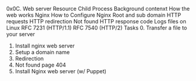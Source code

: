 0x0C. Web server
Resource
Child Process
Background contenxt
How the web works
Nginx
How to Configure Nginx
Root and sub domain
HTTP requests
HTTP redirection
Not found HTTP response code
Logs files on Linux
RFC 7231 (HTTP/1.1)
RFC 7540 (HTTP/2)
Tasks
0. Transfer a file to your server
1. Install nginx web server
2. Setup a domain name
3. Redirection
4. Not found page 404
5. Install Nginx web server (w/ Puppet)
